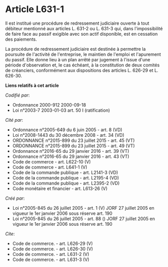 # Article L631-1

Il est institué une procédure de redressement judiciaire ouverte à tout débiteur mentionné aux articles L. 631-2 ou L. 631-3
qui, dans l'impossibilité de faire face au passif exigible avec son actif disponible, est en cessation des paiements.

La procédure de redressement judiciaire est destinée à permettre la poursuite de l'activité de l'entreprise, le maintien de
l'emploi et l'apurement du passif. Elle donne lieu à un plan arrêté par jugement à l'issue d'une période d'observation et, le
cas échéant, à la constitution de deux comités de créanciers, conformément aux dispositions des articles L. 626-29 et L.
626-30.

**Liens relatifs à cet article**

_Codifié par_:

  - Ordonnance 2000-912 2000-09-18
  - Loi n°2003-7 2003-01-03 art. 50 I (ratification)

_Cité par_:

  - Ordonnance n°2005-649 du 6 juin 2005 - art. 8 (VD)
  - Loi n°2008-1443 du 30 décembre 2008 - art. 34 (VD)
  - ORDONNANCE n°2015-899 du 23 juillet 2015 - art. 45 (VT)
  - ORDONNANCE n°2015-899 du 23 juillet 2015 - art. 49 (VT)
  - Ordonnance n°2016-65 du 29 janvier 2016 - art. 39 (VT)
  - Ordonnance n°2016-65 du 29 janvier 2016 - art. 43 (VT)
  - Code de commerce - art. L622-10 (V)
  - Code de commerce - art. L641-1 (V)
  - Code de la commande publique - art. L2141-3 (VD)
  - Code de la commande publique - art. L2195-4 (VD)
  - Code de la commande publique - art. L2395-2 (VD)
  - Code monétaire et financier - art. L613-26 (V)

_Créé par_:

  - Loi n°2005-845 du 26 juillet 2005 - art. 1 (V) JORF 27 juillet 2005 en vigueur le 1er janvier 2006 sous réserve art. 190
  - Loi n°2005-845 du 26 juillet 2005 - art. 88 () JORF 27 juillet 2005 en vigueur le 1er janvier 2006 sous réserve art. 190

_Cite_:

  - Code de commerce. - art. L626-29 (V)
  - Code de commerce. - art. L626-30 (V)
  - Code de commerce. - art. L631-2 (V)
  - Code de commerce. - art. L631-3 (V)
